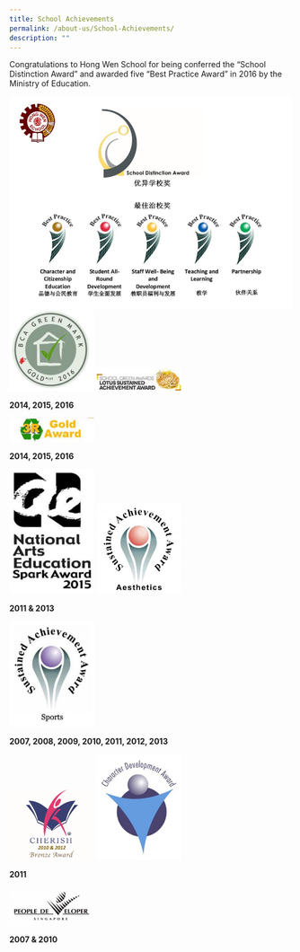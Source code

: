 ```yaml
---
title: School Achievements
permalink: /about-us/School-Achievements/
description: ""
---
```

Congratulations to Hong Wen School for being conferred the “School Distinction Award” and awarded five “Best Practice Award” in 2016 by the Ministry of Education.

<img style="width:100%;height:50%" src="/images/About%20Us/School%20Achievements/acheivement-logos-small.jpg">

<img style="width:30%;height:50%" src="/images/About%20Us/School%20Achievements/bca-gold-plus_small-size.png">

<img style="width:30%;height:50%" src="/images/About%20Us/School%20Achievements/3RGoldAward-a.jpg">

**2014, 2015, 2016**

<img style="width:30%;height:50%" src="/images/About%20Us/School%20Achievements/3RGoldAward-b.jpg">

**2014, 2015, 2016**

<img style="width:30%;height:50%" src="/images/About%20Us/School%20Achievements/NAC-203x300.jpg">

<img style="width:30%;height:50%" src="/images/About%20Us/School%20Achievements/sustained_achievement-aesthetics-281x300.jpg">

**2011 & 2013**

<img style="width:30%;height:50%" src="/images/About%20Us/School%20Achievements/Sustained-Achievement-Sports.jpg">

**2007, 2008, 2009, 2010, 2011, 2012, 2013**

<img style="width:30%;height:50%" src="/images/About%20Us/School%20Achievements/CHERISH-Bronze-2012-300x254.png">

<img style="width:30%;height:50%" src="/images/About%20Us/School%20Achievements/Character-Development-Award-240x300.jpg">

**2011**

<img style="width:30%;height:50%" src="/images/About%20Us/School%20Achievements/People-Developer-300x134.jpg">

**2007 & 2010**